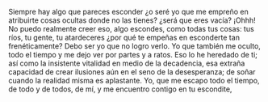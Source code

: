 Siempre hay algo que pareces esconder ¿o seré yo que me empreño en atribuirte cosas ocultas donde no las tienes? ¿será que eres vacía? ¡Ohhh! No puedo realmente creer eso, algo escondes, como todas tus cosas: tus ríos, tu gente, tu atardeceres ¿por qué te empeñas en esconderte tan frenéticamente? Debo ser yo que no logro verlo. Yo que también me oculto, todo el tiempo y me dejo ver por partes y a ratos. Eso lo he heredado de ti; así como la insistente vitalidad en medio de la decadencia, esa extraña capacidad de crear ilusiones aún en el seno de la desesperanza; de soñar cuando la realidad misma es aplastante. Yo, que me escapo todo el tiempo, de todo y de todos, de mí, y me encuentro contigo en tu escondite, 